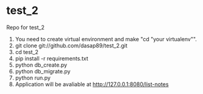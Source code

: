 # test_2
Repo for test_2

1. You need to create virtual environment and make "cd "your virtualenv"". 
2. git clone git://github.com/dasap89/test_2.git
3. cd test_2
4. pip install -r requirements.txt
5. python db_create.py
6. python db_migrate.py
7. python run.py
8. Application will be avaliable at http://127.0.0.1:8080/list-notes